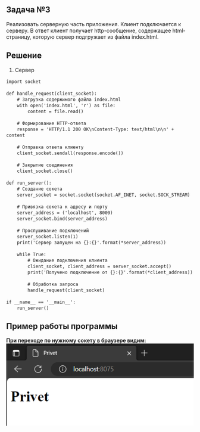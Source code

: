 ## Задача №3

Реализовать серверную часть приложения. Клиент подключается к серверу. 
В ответ клиент получает http-сообщение, содержащее html-страницу, 
которую сервер подгружает из файла index.html.

## Решение

1. Сервер

```
import socket

def handle_request(client_socket):
    # Загрузка содержимого файла index.html
    with open('index.html', 'r') as file:
        content = file.read()

    # Формирование HTTP-ответа
    response = 'HTTP/1.1 200 OK\nContent-Type: text/html\n\n' + content

    # Отправка ответа клиенту
    client_socket.sendall(response.encode())

    # Закрытие соединения
    client_socket.close()

def run_server():
    # Создание сокета
    server_socket = socket.socket(socket.AF_INET, socket.SOCK_STREAM)

    # Привязка сокета к адресу и порту
    server_address = ('localhost', 8000)
    server_socket.bind(server_address)

    # Прослушивание подключений
    server_socket.listen(1)
    print('Сервер запущен на {}:{}'.format(*server_address))

    while True:
        # Ожидание подключения клиента
        client_socket, client_address = server_socket.accept()
        print('Получено подключение от {}:{}'.format(*client_address))

        # Обработка запроса
        handle_request(client_socket)

if __name__ == '__main__':
    run_server()
```

## Пример работы программы
**При переходе по нужному сокету в браузере видим:**![task3](task3.png)